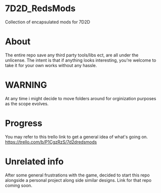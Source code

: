 # 7D2D_RedsMods
 Collection of encapsulated mods for 7D2D

# About
 The entire repo save any third party tools/libs ect, are all under the unlicense.
 The intent is that if anything looks interesting, you're welcome to take it for your own works without any hassle.

# WARNING
 At any time i might decide to move folders around for orginization purposes as the scope evolves.

# Progress
 You may refer to this trello link to get a general idea of what's going on.  https://trello.com/b/P1CgzRzS/7d2dredsmods

# Unrelated info
 After some general frustrations with the game, decided to start this repo alongside a personal project along side similar designs.
 Link for that repo coming soon.